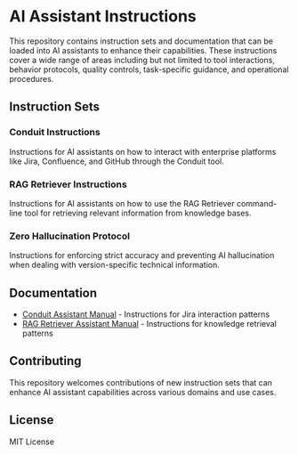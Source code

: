 # AI Assistant Instructions

This repository contains instruction sets and documentation that can be loaded into AI assistants to enhance their capabilities. These instructions cover a wide range of areas including but not limited to tool interactions, behavior protocols, quality controls, task-specific guidance, and operational procedures.

## Instruction Sets

### Conduit Instructions

Instructions for AI assistants on how to interact with enterprise platforms like Jira, Confluence, and GitHub through the Conduit tool.

### RAG Retriever Instructions

Instructions for AI assistants on how to use the RAG Retriever command-line tool for retrieving relevant information from knowledge bases.

### Zero Hallucination Protocol

Instructions for enforcing strict accuracy and preventing AI hallucination when dealing with version-specific technical information.

## Documentation

- [Conduit Assistant Manual](conduit-assistant-manual.md) - Instructions for Jira interaction patterns
- [RAG Retriever Assistant Manual](rag-retriever-assistant-manual.md) - Instructions for knowledge retrieval patterns

## Contributing

This repository welcomes contributions of new instruction sets that can enhance AI assistant capabilities across various domains and use cases.

## License

MIT License
